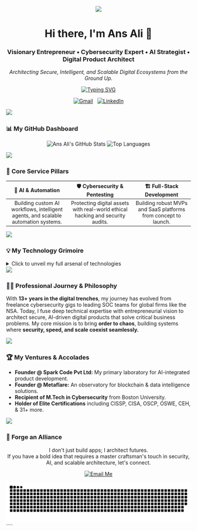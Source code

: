 <div align="center">
  <img src="https://media.giphy.com/media/M9gbBd9nbDrOTu1Mqx/giphy.gif" width="100" />
</div>

<div align="center">

# Hi there, I'm Ans Ali 👋

### **Visionary Entrepreneur • Cybersecurity Expert • AI Strategist • Digital Product Architect**
*Architecting Secure, Intelligent, and Scalable Digital Ecosystems from the Ground Up.*
</div>

<p align="center">
  <a href="https://git.io/typing-svg">
    <img src="https://readme-typing-svg.demolab.com?font=Fira+Code&weight=700&size=22&pause=1000&color=DA70D6&center=true&vCenter=true&width=550&lines=I+transform+complex+challenges+into+elegant+solutions.;Fortifying+digital+assets+with+offensive+security.;Engineering+the+future+with+intelligent+automation." alt="Typing SVG">
  </a>
</p>

<p align="center">
  <a href="mailto:sparkcodeprivatelimited@gmail.com"><img src="https://img.shields.io/badge/Connect--via--Email-D14836?style=for-the-badge&logo=gmail&logoColor=white" alt="Gmail"/></a>
  &nbsp;
  <a href="https://www.linkedin.com/in/your-linkedin-profile" target="_blank"><img src="https://img.shields.io/badge/View--My--Work-0077B5?style=for-the-badge&logo=linkedin&logoColor=white" alt="LinkedIn"/></a>
</p>

<img src="https://i.imgur.com/b6v4d71.gif">

### 📊 **My GitHub Dashboard**

<p align="center">
  <img width="48%" src="https://github-readme-stats.vercel.app/api?username=your-github-username&show_icons=true&theme=dracula&hide_border=true&include_all_commits=true&count_private=true" alt="Ans Ali's GitHub Stats" /> 
  <img width="48%" src="https://github-readme-stats.vercel.app/api/top-langs/?username=your-github-username&layout=compact&theme=dracula&hide_border=true" alt="Top Languages" />
</p>

<img src="https://i.imgur.com/b6v4d71.gif">

### 🚀 **Core Service Pillars**

| 🤖 AI & Automation | 🛡️ Cybersecurity & Pentesting | 🏗️ Full-Stack Development |
| :---: | :---: | :---: |
| Building custom AI workflows, intelligent agents, and scalable automation systems. | Protecting digital assets with real-world ethical hacking and security audits. | Building robust MVPs and SaaS platforms from concept to launch. |

<img src="https://i.imgur.com/b6v4d71.gif">

### 💡 **My Technology Grimoire**

<details>
  <summary>Click to unveil my full arsenal of technologies</summary>

<table>
  <tr>
    <td valign="top" width="33%">
      <h3>Languages</h3>
      <p>
        <img src="https://img.shields.io/badge/Python-3776AB?style=for-the-badge&logo=python&logoColor=white">
        <img src="https://img.shields.io/badge/JavaScript-F7DF1E?style=for-the-badge&logo=javascript&logoColor=black">
        <img src="https://img.shields.io/badge/TypeScript-3178C6?style=for-the-badge&logo=typescript&logoColor=white">
        <img src="https://img.shields.io/badge/Go-00ADD8?style=for-the-badge&logo=go&logoColor=white">
        <img src="https://img.shields.io/badge/Rust-000000?style=for-the-badge&logo=rust&logoColor=white">
        <img src="https://img.shields.io/badge/Java-ED8B00?style=for-the-badge&logo=openjdk&logoColor=white">
        <img src="https://img.shields.io/badge/Solidity-363636?style=for-the-badge&logo=solidity&logoColor=white">
        <img src="https://img.shields.io/badge/Bash-4EAA25?style=for-the-badge&logo=gnubash&logoColor=white">
      </p>
      <h3>Mobile</h3>
      <p>
        <img src="https://img.shields.io/badge/Flutter-02569B?style=for-the-badge&logo=flutter&logoColor=white">
        <img src="https://img.shields.io/badge/React_Native-61DAFB?style=for-the-badge&logo=react&logoColor=black">
        <img src="https://img.shields.io/badge/Kotlin-7F52FF?style=for-the-badge&logo=kotlin&logoColor=white">
        <img src="https://img.shields.io/badge/Swift-F05138?style=for-the-badge&logo=swift&logoColor=white">
      </p>
    </td>
    <td valign="top" width="33%">
      <h3>Frontend & Backend</h3>
      <p>
        <img src="https://img.shields.io/badge/React-61DAFB?style=for-the-badge&logo=react&logoColor=black">
        <img src="https://img.shields.io/badge/Next.js-000000?style=for-the-badge&logo=nextdotjs&logoColor=white">
        <img src="https://img.shields.io/badge/Angular-DD0031?style=for-the-badge&logo=angular&logoColor=white">
        <img src="https://img.shields.io/badge/Node.js-339933?style=for-the-badge&logo=nodedotjs&logoColor=white">
        <img src="https://img.shields.io/badge/Django-092E20?style=for-the-badge&logo=django&logoColor=white">
        <img src="https://img.shields.io/badge/Tailwind_CSS-38B2AC?style=for-the-badge&logo=tailwind-css&logoColor=white">
      </p>
      <h3>Databases</h3>
        <p>
        <img src="https://img.shields.io/badge/PostgreSQL-4169E1?style=for-the-badge&logo=postgresql&logoColor=white">
        <img src="https://img.shields.io/badge/MongoDB-47A248?style=for-the-badge&logo=mongodb&logoColor=white">
        <img src="https://img.shields.io/badge/Redis-DC382D?style=for-the-badge&logo=redis&logoColor=white">
        <img src="https://img.shields.io/badge/MySQL-4479A1?style=for-the-badge&logo=mysql&logoColor=white">
      </p>
    </td>
    <td valign="top" width="33%">
      <h3>Cloud & DevOps</h3>
        <p>
        <img src="https://img.shields.io/badge/Amazon_AWS-232F3E?style=for-the-badge&logo=amazon-aws&logoColor=white">
        <img src="https://img.shields.io/badge/Google_Cloud-4285F4?style=for-the-badge&logo=google-cloud&logoColor=white">
        <img src="https://img.shields.io/badge/Docker-2496ED?style=for-the-badge&logo=docker&logoColor=white">
        <img src="https://img.shields.io/badge/Kubernetes-326CE5?style=for-the-badge&logo=kubernetes&logoColor=white">
      </p>
      <h3>Security & AI Tools</h3>
      <p>
        <img src="https://img.shields.io/badge/TensorFlow-FF6F00?style=for-the-badge&logo=tensorflow&logoColor=white" alt="TensorFlow">
        <img src="https://img.shields.io/badge/PyTorch-EE4C2C?style=for-the-badge&logo=pytorch&logoColor=white" alt="PyTorch">
        <img src="https://img.shields.io/badge/Kali_Linux-557C94?style=for-the-badge&logo=kali-linux&logoColor=white" alt="Kali Linux">
      </p>
    </td>
  </tr>
</table>

</details>

<img src="https://i.imgur.com/b6v4d71.gif">

### 👨‍💻 **Professional Journey & Philosophy**

With **13+ years in the digital trenches**, my journey has evolved from freelance cybersecurity gigs to leading SOC teams for global firms like the NSA. Today, I fuse deep technical expertise with entrepreneurial vision to architect secure, AI-driven digital products that solve critical business problems. My core mission is to bring **order to chaos**, building systems where **security, speed, and scale coexist seamlessly.**

<img src="https://i.imgur.com/b6v4d71.gif">

### 🏆 **My Ventures & Accolades**
-   **Founder @ Spark Code Pvt Ltd:** My primary laboratory for AI-integrated product development.
-   **Founder @ Metaflare:** An observatory for blockchain & data intelligence solutions.
-   **Recipient of M.Tech in Cybersecurity** from Boston University.
-   **Holder of Elite Certifications** including CISSP, CISA, OSCP, OSWE, CEH, & 31+ more.

<img src="https://i.imgur.com/b6v4d71.gif">

### 📩 **Forge an Alliance**

<p align="center">
I don't just build apps; I architect futures. 
<br>
If you have a bold idea that requires a master craftsman's touch in security, AI, and scalable architecture, let's connect.
</p>

<p align="center">
  <a href="mailto:sparkcodeprivatelimited@gmail.com">
    <img src="https://img.shields.io/badge/Initiate_Contact-white?style=for-the-badge&logo=gmail&logoColor=black" alt="Email Me"/>
  </a>
</p>

<div align="center">
  <img src="https://raw.githubusercontent.com/platane/platane/output/github-contribution-grid-snake.svg" alt="Contribution Snake">
</div>````
